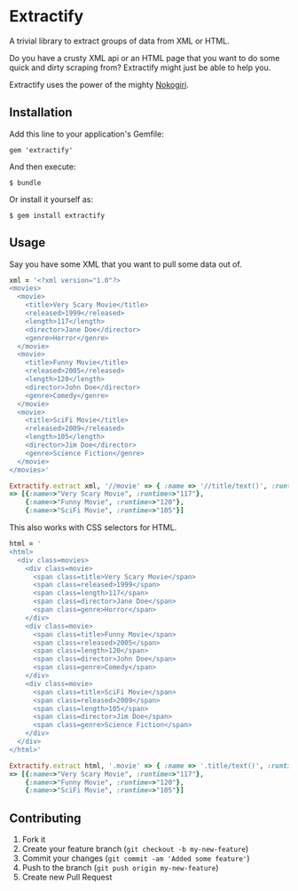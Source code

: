 # Extractify

A trivial library to extract groups of data from XML or HTML.

Do you have a crusty XML api or an HTML page that you want to do some quick and dirty scraping from?  Extractify might just be able to help you.

Extractify uses the power of the mighty [Nokogiri](https://github.com/sparklemotion/nokogiri).

## Installation

Add this line to your application's Gemfile:

    gem 'extractify'

And then execute:

    $ bundle

Or install it yourself as:

    $ gem install extractify

## Usage

Say you have some XML that you want to pull some data out of.

```Ruby
xml = '<?xml version="1.0"?>
<movies>
  <movie>
    <title>Very Scary Movie</title>
    <released>1999</released>
    <length>117</length>
    <director>Jane Doe</director>
    <genre>Horror</genre>
  </movie>
  <movie>
    <title>Funny Movie</title>
    <released>2005</released>
    <length>120</length>
    <director>John Doe</director>
    <genre>Comedy</genre>
  </movie>
  <movie>
    <title>SciFi Movie</title>
    <released>2009</released>
    <length>105</length>
    <director>Jim Doe</director>
    <genre>Science Fiction</genre>
  </movie>
</movies>'

Extractify.extract xml, '//movie' => { :name => '//title/text()', :runtime => '//length/text()' }
=> [{:name=>"Very Scary Movie", :runtime=>"117"}, 
    {:name=>"Funny Movie", :runtime=>"120"}, 
    {:name=>"SciFi Movie", :runtime=>"105"}]
```

This also works with CSS selectors for HTML.
```Ruby
html = '
<html>
  <div class=movies>
    <div class=movie>
      <span class=title>Very Scary Movie</span>
      <span class=released>1999</span>
      <span class=length>117</span>
      <span class=director>Jane Doe</span>
      <span class=genre>Horror</span>
    </div>
    <div class=movie>
      <span class=title>Funny Movie</span>
      <span class=released>2005</span>
      <span class=length>120</span>
      <span class=director>John Doe</span>
      <span class=genre>Comedy</span>
    </div>
    <div class=movie>
      <span class=title>SciFi Movie</span>
      <span class=released>2009</span>
      <span class=length>105</span>
      <span class=director>Jim Doe</span>
      <span class=genre>Science Fiction</span>
    </div>
  </div>
</html>'

Extractify.extract html, '.movie' => { :name => '.title/text()', :runtime => '.length/text()' }
=> [{:name=>"Very Scary Movie", :runtime=>"117"}, 
    {:name=>"Funny Movie", :runtime=>"120"}, 
    {:name=>"SciFi Movie", :runtime=>"105"}]
```






## Contributing

1. Fork it
2. Create your feature branch (`git checkout -b my-new-feature`)
3. Commit your changes (`git commit -am 'Added some feature'`)
4. Push to the branch (`git push origin my-new-feature`)
5. Create new Pull Request
